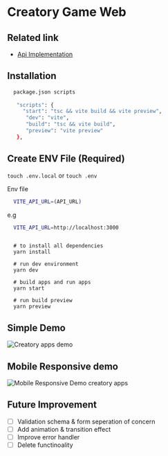 # Creatory Game Web

## Related link 

- [Api Implementation](https://github.com/bryantobing12/creatorygame-api)

## Installation

```sh
  package.json scripts
  
   "scripts": {
     "start": "tsc && vite build && vite preview",
      "dev": "vite",
      "build": "tsc && vite build",
      "preview": "vite preview"
   },
```

## Create ENV File (Required)

`touch .env.local` or `touch .env`

Env file

```sh
  VITE_API_URL=(API_URL)
``` 
  e.g 
```sh
  VITE_API_URL=http://localhost:3000
```


```

  # to install all dependencies
  yarn install
  
  # run dev environment
  yarn dev
  
  # build apps and run apps
  yarn start
  
  # run build preview
  yarn preview
```

## Simple Demo

![Creatory apps demo](https://media.giphy.com/media/wUkpbXFXDhmkkY2z8q/giphy.gif)

## Mobile Responsive demo

![Mobile Responsive Demo creatory apps](https://res.cloudinary.com/itdel/image/upload/v1640534016/Screen_Shot_2021-12-26_at_22.53.24_epsha9.png)



## Future Improvement
- [ ] Validation schema & form seperation of concern
- [ ] Add animation & transition effect
- [ ] Improve error handler
- [ ] Delete functinoality
